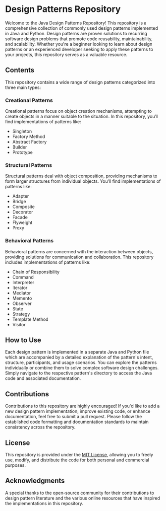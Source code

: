 # Design Patterns Repository

Welcome to the Java Design Patterns Repository! This repository is a comprehensive collection of commonly used design patterns implemented in Java and Python. Design patterns are proven solutions to recurring software design problems that promote code reusability, maintainability, and scalability. Whether you're a beginner looking to learn about design patterns or an experienced developer seeking to apply these patterns to your projects, this repository serves as a valuable resource.

## Contents

This repository contains a wide range of design patterns categorized into three main types:

### Creational Patterns

Creational patterns focus on object creation mechanisms, attempting to create objects in a manner suitable to the situation. In this repository, you'll find implementations of patterns like:

- Singleton
- Factory Method
- Abstract Factory
- Builder
- Prototype

### Structural Patterns

Structural patterns deal with object composition, providing mechanisms to form larger structures from individual objects. You'll find implementations of patterns like:

- Adapter
- Bridge
- Composite
- Decorator
- Facade
- Flyweight
- Proxy

### Behavioral Patterns

Behavioral patterns are concerned with the interaction between objects, providing solutions for communication and collaboration. This repository includes implementations of patterns like:

- Chain of Responsibility
- Command
- Interpreter
- Iterator
- Mediator
- Memento
- Observer
- State
- Strategy
- Template Method
- Visitor

## How to Use

Each design pattern is implemented in a separate Java and Python file which are accompanied by a detailed explanation of the pattern's intent, structure, participants, and usage scenarios. You can explore the patterns individually or combine them to solve complex software design challenges. Simply navigate to the respective pattern's directory to access the Java code and associated documentation.

## Contributions

Contributions to this repository are highly encouraged! If you'd like to add a new design pattern implementation, improve existing code, or enhance documentation, feel free to submit a pull request. Please follow the established code formatting and documentation standards to maintain consistency across the repository.

## License

This repository is provided under the [MIT License](LICENSE), allowing you to freely use, modify, and distribute the code for both personal and commercial purposes.

## Acknowledgments

A special thanks to the open-source community for their contributions to design pattern literature and the various online resources that have inspired the implementations in this repository.
